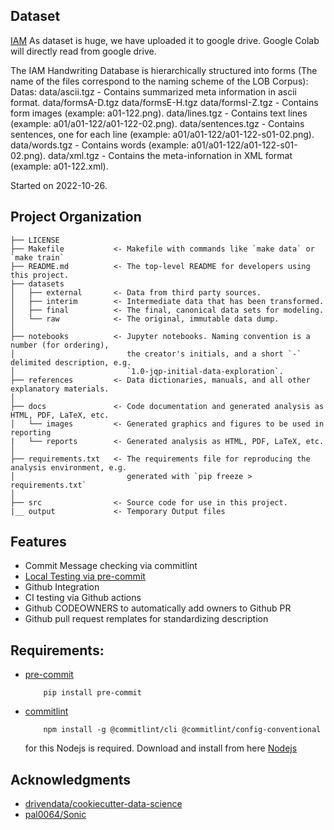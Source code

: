 ## Dataset 

[IAM](https://fki.tic.heia-fr.ch/databases/download-the-iam-handwriting-database)
As dataset is huge, we have uploaded it to google drive. Google Colab will directly read from google drive. 

The IAM Handwriting Database is hierarchically structured into forms (The name of the files correspond to the naming scheme of the LOB Corpus):
Datas:
data/ascii.tgz - Contains summarized meta information in ascii format.
data/formsA-D.tgz data/formsE-H.tgz data/formsI-Z.tgz - Contains form images (example: a01-122.png).
data/lines.tgz - Contains text lines (example: a01/a01-122/a01-122-02.png).
data/sentences.tgz - Contains sentences, one for each line (example: a01/a01-122/a01-122-s01-02.png).
data/words.tgz - Contains words (example: a01/a01-122/a01-122-s01-02.png).
data/xml.tgz - Contains the meta-infornation in XML format (example: a01-122.xml).
   
Started on 2022-10-26.

## Project Organization

```
├── LICENSE
├── Makefile           <- Makefile with commands like `make data` or `make train`
├── README.md          <- The top-level README for developers using this project.
├── datasets
│   ├── external       <- Data from third party sources.
│   ├── interim        <- Intermediate data that has been transformed.
│   ├── final          <- The final, canonical data sets for modeling.
│   └── raw            <- The original, immutable data dump.
│
├── notebooks          <- Jupyter notebooks. Naming convention is a number (for ordering),
│                         the creator's initials, and a short `-` delimited description, e.g.
│                         `1.0-jqp-initial-data-exploration`.
├── references         <- Data dictionaries, manuals, and all other explanatory materials.
│
├── docs               <- Code documentation and generated analysis as HTML, PDF, LaTeX, etc.
│   └── images         <- Generated graphics and figures to be used in reporting
|   └── reports        <- Generated analysis as HTML, PDF, LaTeX, etc.
│
├── requirements.txt   <- The requirements file for reproducing the analysis environment, e.g.
│                         generated with `pip freeze > requirements.txt`
│
├── src                <- Source code for use in this project.
|__ output             <- Temporary Output files
```
## Features
- Commit Message checking via commitlint
- [Local Testing via pre-commit](https://pre-commit.com/)
- Github Integration 
- CI testing via Github actions
- Github CODEOWNERS to automatically add owners to Github PR
- Github pull request remplates for standardizing description

## Requirements:
- [pre-commit](https://pre-commit.com/)
    ```
        pip install pre-commit
    ```
- [commitlint](https://github.com/conventional-changelog/commitlint)
    ```
        npm install -g @commitlint/cli @commitlint/config-conventional
    ```
    for this Nodejs is required. Download and install from here [Nodejs](https://nodejs.org/en/download/)


## Acknowledgments
- [drivendata/cookiecutter-data-science](https://github.com/drivendata/cookiecutter-data-science)
- [pal0064/Sonic](https://github.com/pal0064/Sonic)
